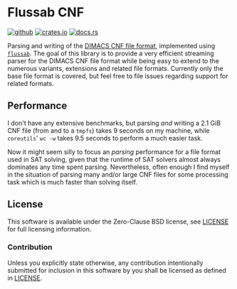 # Flussab CNF

[![github][github-badge]][github]
[![crates.io][crate-badge]][crate]
[![docs.rs][docs-badge]][docs]

Parsing and writing of the [DIMACS CNF file format][dimacs-cnf], implemented
using [`flussab`][flussab]. The goal of this library is to provide a very
efficient streaming parser for the DIMACS CNF file format while being easy to
extend to the numerous variants, extensions and related file formats. Currently
only the base file format is covered, but feel free to file issues regarding
support for related formats.

## Performance

I don't have any extensive benchmarks, but parsing _and_ writing a 2.1 GiB CNF
file (from and to a `tmpfs`) takes 9 seconds on my machine, while `coreutils`'
`wc -w` takes 9.5 seconds to perform a much easier task.

Now it might seem silly to focus an _parsing_ performance for a file format
used in SAT solving, given that the runtime of SAT solvers almost always
dominates any time spent parsing. Nevertheless, often enough I find myself in
the situation of parsing many and/or large CNF files for some processing task
which is much faster than solving itself.

[dimacs-cnf]:http://www.satcompetition.org/2009/format-benchmarks2009.html
[flussab]:https://crates.io/crates/flussab

## License

This software is available under the Zero-Clause BSD license, see
[LICENSE](LICENSE) for full licensing information.

### Contribution

Unless you explicitly state otherwise, any contribution intentionally submitted
for inclusion in this software by you shall be licensed as defined in
[LICENSE](LICENSE).

[github]:https://github.com/jix/flussab
[crate]:https://crates.io/crates/flussab-cnf
[docs]:https://docs.rs/flussab-cnf/*/flussab-cnf

[github-badge]: https://img.shields.io/badge/github-jix/flussab-blueviolet?style=flat-square
[crate-badge]: https://img.shields.io/crates/v/flussab-cnf?style=flat-square
[docs-badge]: https://img.shields.io/badge/docs.rs-flussab_cnf-informational?style=flat-square
